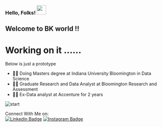 ### Hello, Folks! <img src="https://raw.githubusercontent.com/MartinHeinz/MartinHeinz/master/wave.gif" width="30px">

## Welcome to BK world !!

# Working on it ...... 
Below is just a prototype

- 👨‍🎓 Doing Masters degree at Indiana University Bloomington in Data Science 
- ✍🏻 Graduate Research and Data Analyst at Bloomington Research and Assessment
- 👨‍💻 Ex-Data analyst at Accenture for 2 years



![start](https://user-images.githubusercontent.com/85077692/133001416-5c018069-f9af-4a68-8ec5-7ffb0d3129d8.jpg)

Connect With Me on:<br>
  [![Linkedin Badge](https://img.shields.io/badge/-LinkedIn-0e76a8?style=flat-square&logo=Linkedin&logoColor=white)](https://www.linkedin.com/in/bharath-kumar-maturi)
  [![Instagram Badge](https://img.shields.io/badge/-Instagram-e4405f?style=flat-square&logo=Instagram&logoColor=white)](https://www.instagram.com/bharath_028/)
